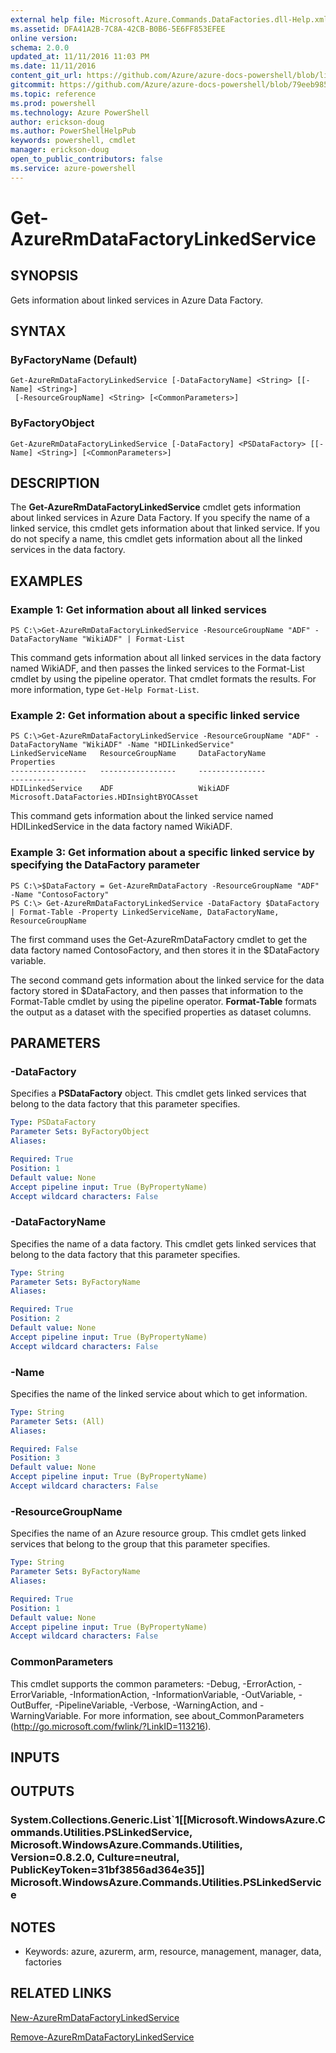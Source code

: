 ```yaml
---
external help file: Microsoft.Azure.Commands.DataFactories.dll-Help.xml
ms.assetid: DFA41A2B-7C8A-42CB-B0B6-5E6FF853EFEE
online version: 
schema: 2.0.0
updated_at: 11/11/2016 11:03 PM
ms.date: 11/11/2016
content_git_url: https://github.com/Azure/azure-docs-powershell/blob/live/azureps-cmdlets-docs/ResourceManager/AzureRM.DataFactories/v2.3.0/Get-AzureRmDataFactoryLinkedService.md
gitcommit: https://github.com/Azure/azure-docs-powershell/blob/79eeb985ea480979357fb4695832a0c3d29a48bf/azureps-cmdlets-docs/ResourceManager/AzureRM.DataFactories/v2.3.0/Get-AzureRmDataFactoryLinkedService.md
ms.topic: reference
ms.prod: powershell
ms.technology: Azure PowerShell
author: erickson-doug
ms.author: PowerShellHelpPub
keywords: powershell, cmdlet
manager: erickson-doug
open_to_public_contributors: false
ms.service: azure-powershell
---
```


# Get-AzureRmDataFactoryLinkedService

## SYNOPSIS
Gets information about linked services in Azure Data Factory.

## SYNTAX

### ByFactoryName (Default)
```
Get-AzureRmDataFactoryLinkedService [-DataFactoryName] <String> [[-Name] <String>]
 [-ResourceGroupName] <String> [<CommonParameters>]
```

### ByFactoryObject
```
Get-AzureRmDataFactoryLinkedService [-DataFactory] <PSDataFactory> [[-Name] <String>] [<CommonParameters>]
```

## DESCRIPTION
The **Get-AzureRmDataFactoryLinkedService** cmdlet gets information about linked services in Azure Data Factory.
If you specify the name of a linked service, this cmdlet gets information about that linked service.
If you do not specify a name, this cmdlet gets information about all the linked services in the data factory.

## EXAMPLES

### Example 1: Get information about all linked services
```
PS C:\>Get-AzureRmDataFactoryLinkedService -ResourceGroupName "ADF" -DataFactoryName "WikiADF" | Format-List
```

This command gets information about all linked services in the data factory named WikiADF, and then passes the linked services to the Format-List cmdlet by using the pipeline operator.
That cmdlet formats the results.
For more information, type `Get-Help Format-List`.

### Example 2: Get information about a specific linked service
```
PS C:\>Get-AzureRmDataFactoryLinkedService -ResourceGroupName "ADF" -DataFactoryName "WikiADF" -Name "HDILinkedService"
LinkedServiceName   ResourceGroupName     DataFactoryName              Properties
-----------------   -----------------     ---------------              ----------
HDILinkedService    ADF                   WikiADF                      Microsoft.DataFactories.HDInsightBYOCAsset
```

This command gets information about the linked service named HDILinkedService in the data factory named WikiADF.

### Example 3: Get information about a specific linked service by specifying the DataFactory parameter
```
PS C:\>$DataFactory = Get-AzureRmDataFactory -ResourceGroupName "ADF" -Name "ContosoFactory"
PS C:\> Get-AzureRmDataFactoryLinkedService -DataFactory $DataFactory | Format-Table -Property LinkedServiceName, DataFactoryName, ResourceGroupName
```

The first command uses the Get-AzureRmDataFactory cmdlet to get the data factory named ContosoFactory, and then stores it in the $DataFactory variable.

The second command gets information about the linked service for the data factory stored in $DataFactory, and then passes that information to the Format-Table cmdlet by using the pipeline operator.
**Format-Table** formats the output as a dataset with the specified properties as dataset columns.

## PARAMETERS

### -DataFactory
Specifies a **PSDataFactory** object.
This cmdlet gets linked services that belong to the data factory that this parameter specifies.

```yaml
Type: PSDataFactory
Parameter Sets: ByFactoryObject
Aliases: 

Required: True
Position: 1
Default value: None
Accept pipeline input: True (ByPropertyName)
Accept wildcard characters: False
```

### -DataFactoryName
Specifies the name of a data factory.
This cmdlet gets linked services that belong to the data factory that this parameter specifies.

```yaml
Type: String
Parameter Sets: ByFactoryName
Aliases: 

Required: True
Position: 2
Default value: None
Accept pipeline input: True (ByPropertyName)
Accept wildcard characters: False
```

### -Name
Specifies the name of the linked service about which to get information.

```yaml
Type: String
Parameter Sets: (All)
Aliases: 

Required: False
Position: 3
Default value: None
Accept pipeline input: True (ByPropertyName)
Accept wildcard characters: False
```

### -ResourceGroupName
Specifies the name of an Azure resource group.
This cmdlet gets linked services that belong to the group that this parameter specifies.

```yaml
Type: String
Parameter Sets: ByFactoryName
Aliases: 

Required: True
Position: 1
Default value: None
Accept pipeline input: True (ByPropertyName)
Accept wildcard characters: False
```

### CommonParameters
This cmdlet supports the common parameters: -Debug, -ErrorAction, -ErrorVariable, -InformationAction, -InformationVariable, -OutVariable, -OutBuffer, -PipelineVariable, -Verbose, -WarningAction, and -WarningVariable. For more information, see about_CommonParameters (http://go.microsoft.com/fwlink/?LinkID=113216).

## INPUTS

## OUTPUTS

### System.Collections.Generic.List`1[[Microsoft.WindowsAzure.Commands.Utilities.PSLinkedService, Microsoft.WindowsAzure.Commands.Utilities, Version=0.8.2.0, Culture=neutral, PublicKeyToken=31bf3856ad364e35]] Microsoft.WindowsAzure.Commands.Utilities.PSLinkedService

## NOTES
* Keywords: azure, azurerm, arm, resource, management, manager, data, factories

## RELATED LINKS

[New-AzureRmDataFactoryLinkedService](xref:ResourceManager/AzureRM.DataFactories/v2.3.0/New-AzureRmDataFactoryLinkedService.md)

[Remove-AzureRmDataFactoryLinkedService](xref:ResourceManager/AzureRM.DataFactories/v2.3.0/Remove-AzureRmDataFactoryLinkedService.md)


